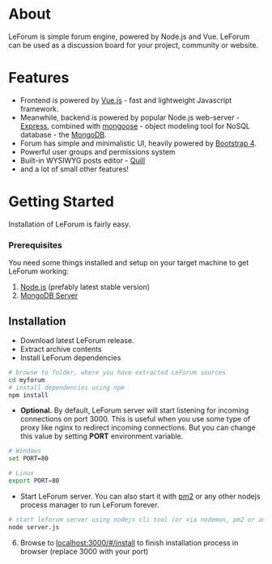 # About
LeForum is simple forum engine, powered by Node.js and Vue.
LeForum can be used as a discussion board for your project, community or website.

# Features

* Frontend is powered by [Vue.js](https://vuejs.org/) - fast and lightweight Javascript framework.
* Meanwhile, backend is powered by popular Node.js web-server - [Express](http://expressjs.com/), combined with [mongoose](https://www.npmjs.com/package/mongoose) - object modeling tool for NoSQL database - the [MongoDB](https://www.mongodb.com/).
* Forum has simple and minimalistic UI, heavily powered by [Bootstrap 4](https://getbootstrap.com/).
* Powerful user groups and permissions system
* Built-in WYSIWYG posts editor - [Quill](https://quilljs.com/)
* and a lot of small other features!

# Getting Started

Installation of LeForum is fairly easy.

### Prerequisites
You need some things installed and setup on your target machine to get LeForum working:

1. [Node.js](https://nodejs.org/en/download/) (prefably latest stable version)
2. [MongoDB Server](https://www.mongodb.com/download-center?jmp=nav)

## Installation
* Download latest LeForum release.
* Extract archive contents
* Install LeForum dependencies
```bash
# browse to folder, where you have extracted LeForum sources
cd myforum
# install dependencies using npm
npm install
```
* **Optional.** By default, LeForum server will start listening for incoming connections on port 3000. This is useful when you use some type of proxy like nginx to redirect incoming connections. But you can change this value by setting **PORT** environment variable.

```bash
# Windows
set PORT=80

# Linux
export PORT=80
```
* Start LeForum server. You can also start it with [pm2](https://www.npmjs.com/package/pm2) or any other nodejs process manager to run LeForum forever.
```bash
# start leforum server using nodejs cli tool (or via nodemon, pm2 or any other management tool)
node server.js
```
6. Browse to [localhost:3000/#/install](http://localhost:3000/#/install) to finish installation process in browser (replace 3000 with your port)
